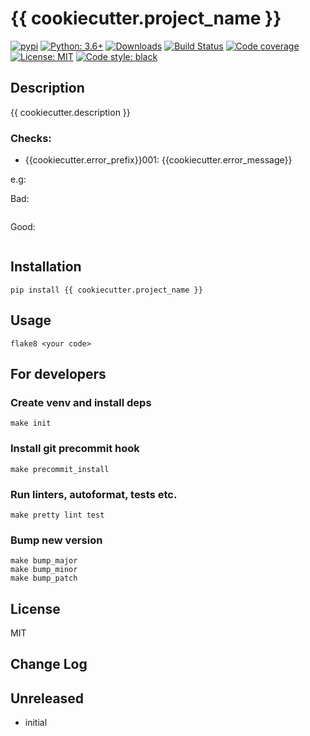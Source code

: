 # {{ cookiecutter.project_name }}

[![pypi](https://badge.fury.io/py/{{cookiecutter.project_name}}.svg)](https://pypi.org/project/{{cookiecutter.project_name}})
[![Python: 3.6+](https://img.shields.io/badge/Python-3.6+-blue.svg)](https://pypi.org/project/{{cookiecutter.project_name}})
[![Downloads](https://img.shields.io/pypi/dm/{{cookiecutter.project_name}}.svg)](https://pypistats.org/packages/{{cookiecutter.project_name}})
[![Build Status](https://travis-ci.org/{{cookiecutter.github_username}}/{{cookiecutter.project_name}}.svg?branch=master)](https://travis-ci.org/{{cookiecutter.github_username}}/{{cookiecutter.project_name}})
[![Code coverage](https://codecov.io/gh/{{cookiecutter.github_username}}/{{cookiecutter.project_name}}/branch/master/graph/badge.svg)](https://codecov.io/gh/{{cookiecutter.github_username}}/{{cookiecutter.project_name}})
[![License: MIT](https://img.shields.io/badge/License-MIT-green.svg)](https://en.wikipedia.org/wiki/MIT_License)
[![Code style: black](https://img.shields.io/badge/code%20style-black-000000.svg)](https://github.com/ambv/black)

## Description

{{ cookiecutter.description }}


### Checks:


* {{cookiecutter.error_prefix}}001: {{cookiecutter.error_message}} 

e.g: 

Bad:

```python
```

Good:

```python
```


## Installation

    pip install {{ cookiecutter.project_name }}

## Usage

`flake8 <your code>`

## For developers

### Create venv and install deps

    make init

### Install git precommit hook

    make precommit_install

### Run linters, autoformat, tests etc.

    make pretty lint test

### Bump new version

    make bump_major
    make bump_minor
    make bump_patch

## License

MIT

## Change Log

Unreleased
-----

* initial
